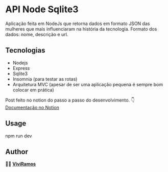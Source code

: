 # API Node Sqlite3

Aplicação feita em NodeJs que retorna dados em formato JSON das mulheres que mais influenciaram na história da tecnologia.
Formato dos dados: nome, descrição e url.

## Tecnologias
* Nodejs
* Express
* Sqlite3
* Insomnia (para testar as rotas)
* Arquitetura MVC (apesar de ser uma aplicação pequena é sempre bom colocar em prática)

Post feito no notion do passo a passo do desenvolvimento. 	:point_down:
[Documentação no Notion](https://www.notion.so/viviramos/API-Rest-NodeJs-com-Express-e-Sqlite3-995a19b504c343a5990baacb14da3502)

## Usage
npm run dev

## Author 
:woman_technologist: [**ViviRamos**](https://linkedin.com/in/viviane-ramos-luz)

